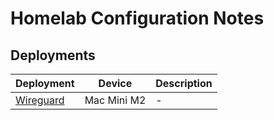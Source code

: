 # Homelab Configuration Notes

## Deployments

| Deployment | Device     | Description |
|------------|------------|-------------|
| [Wireguard](./wireguard) | Mac Mini M2 | - |
